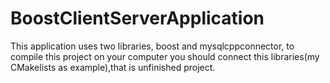 # BoostClientServerApplication
This application uses two libraries, boost and mysqlcppconnector, to compile this project on your computer you should connect this libraries(my CMakelists as example),that is unfinished project.
